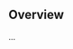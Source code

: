 <!-- Note: Please must use one of our issue templates to file an issue! 🛑 -->
<!-- 👉 https://github.com/JoshuaKGoldberg/bingo/issues/new/choose 👈 -->
<!-- **Issues that should have been filed with a template will be closed without action, and we will ask you to use a template.** -->

<!-- This blank issue template is only for issues that don't fit any of the templates. -->

## Overview

...
